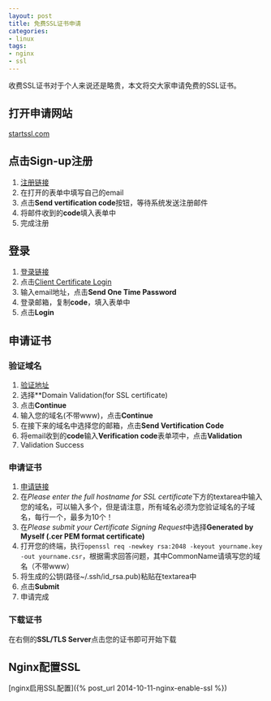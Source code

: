 ```yaml
---
layout: post
title: 免费SSL证书申请
categories: 
- linux
tags:
- nginx
- ssl
---
```

收费SSL证书对于个人来说还是略贵，本文将交大家申请免费的SSL证书。
## 打开申请网站
[startssl.com](https://www.startssl.com/)
## 点击Sign-up注册
1. [注册链接](https://www.startssl.com/SignUp)   
2. 在打开的表单中填写自己的email
3. 点击**Send vertification code**按钮，等待系统发送注册邮件
4. 将邮件收到的**code**填入表单中
5. 完成注册

## 登录
1. [登录链接](https://www.startssl.com/Account)
2. 点击[Client Certificate Login](https://auth.startssl.com/?f=73F6F71C5876489B8920905A3BA9D40FF05B29D983D24D3CA06982B296DAAA57)
3. 输入email地址，点击**Send One Time Password**
4. 登录邮箱，复制**code**，填入表单中
5. 点击**Login**

## 申请证书
### 验证域名
1. [验证地址](https://www.startssl.com/Validate)
2. 选择**Domain Validation(for SSL certificate)
3. 点击**Continue**
4. 输入您的域名(不带www)，点击**Continue**
5. 在接下来的域名中选择您的邮箱，点击**Send Vertification Code**
6. 将email收到的**code**输入**Verification code**表单项中，点击**Validation**
7. Validation Success

### 申请证书
1. [申请链接](https://www.startssl.com/Certificates/ApplySSLCert?level=1)
2. 在*Please enter the full hostname for SSL certificate*下方的textarea中输入您的域名，可以输入多个，但是请注意，所有域名必须为您验证域名的子域名，每行一个，最多为10个！
3. 在*Please submit your Certificate Signing Request*中选择**Generated by Myself   (.cer PEM format certificate)**
4. 打开您的终端，执行`openssl req -newkey rsa:2048 -keyout yourname.key -out yourname.csr`，根据需求回答问题，其中CommonName请填写您的域名（不带www）
5. 将生成的公钥(路径~/.ssh/id_rsa.pub)粘贴在textarea中
6. 点击**Submit**
7. 申请完成

### 下载证书
在右侧的**SSL/TLS Server**点击您的证书即可开始下载

## Nginx配置SSL
[nginx启用SSL配置]({% post_url 2014-10-11-nginx-enable-ssl %})
